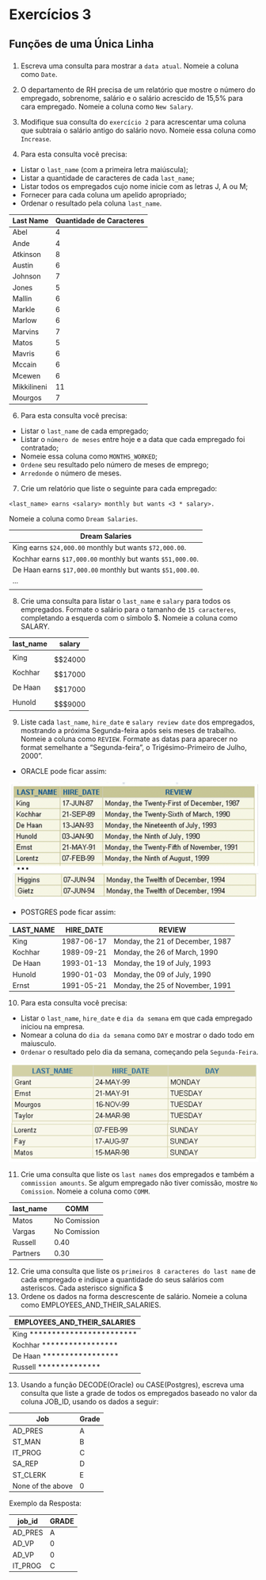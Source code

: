 # Exercícios 3

## Funções de uma Única Linha

### 

1. Escreva uma consulta para mostrar a `data atual`. Nomeie a coluna como `Date`.

2. O departamento de RH precisa de um relatório que mostre o número do empregado, sobrenome, salário e o salário acrescido de 15,5% para cara empregado. Nomeie a coluna como `New Salary`.

4. Modifique sua consulta do `exercício 2` para acrescentar uma coluna que subtraia o salário antigo do salário novo. Nomeie essa coluna como `Increase`.

5. Para esta consulta você precisa:
  - Listar o `last_name` (com a primeira letra maiúscula); 
  - Listar a quantidade de caracteres de cada `last_name`; 
  - Listar todos os empregados cujo nome inicie com as letras J, A ou M;
  - Fornecer para cada coluna um apelido apropriado;
  - Ordenar o resultado pela coluna `last_name`.
  
| Last Name   | Quantidade de Caracteres |
|-------------|--------------------------|
|Abel         |	                        4|
|Ande         |	                        4|
|Atkinson     |    	                    8|
|Austin       |  	                      6|
|Johnson      |   	                    7|
|Jones        | 	                      5|
|Mallin       |  	                      6|
|Markle       |  	                      6|
|Marlow       |  	                      6|
|Marvins      |   	                    7|
|Matos        | 	                      5|
|Mavris       |  	                      6|
|Mccain       |  	                      6|
|Mcewen       |  	                      6|
|Mikkilineni  |                        11|
|Mourgos      |   	                    7|

6. Para esta consulta você precisa:
  - Listar o `last_name` de cada empregado;
  - Listar o `número de meses` entre hoje e a data que cada empregado foi contratado;
  - Nomeie essa coluna como `MONTHS_WORKED`;
  - `Ordene` seu resultado pelo número de meses de emprego;
  - `Arredonde` o número de meses.
  
7. Crie um relatório que liste o seguinte para cada empregado:

```
<last_name> earns <salary> monthly but wants <3 * salary>. 
```

Nomeie a coluna como `Dream Salaries`.

| Dream Salaries                                              |
|-------------------------------------------------------------|
|King earns `$24,000.00` monthly but wants `$72,000.00`.      |
|Kochhar earns `$17,000.00` monthly but wants `$51,000.00`.   |
|De Haan earns `$17,000.00` monthly but wants `$51,000.00`.   |
|...                                                          |
|                                                             |

8. Crie uma consulta para listar o `last_name` e `salary` para todos os empregados. Formate 
o salário para o tamanho de `15 caracteres`, completando a esquerda com o símbolo $. Nomeie 
a coluna como SALARY.

|last_name|salary         |
|---------|---------------|
|King	    |$$$$$$$$$$24000|
|Kochhar	|$$$$$$$$$$17000|
|De Haan	|$$$$$$$$$$17000|
|Hunold	  |$$$$$$$$$$$9000|

9. Liste cada `last_name`, `hire_date` e `salary review date` dos empregados, mostrando a 
próxima Segunda-feira após seis meses de trabalho. Nomeie a coluna como `REVIEW`. Formate 
as datas para aparecer no format semelhante a “Segunda-feira”, o Trigésimo-Primeiro de 
Julho, 2000”.

- ORACLE pode ficar assim:

![exercicio_3_9](../.github/exercicio_3_9.png)

- POSTGRES pode ficar assim:

|LAST_NAME| HIRE_DATE  | REVIEW 
|---------|------------|-----------------------------------
|King	    | 1987-06-17 | Monday, the 21 of December, 1987
|Kochhar	| 1989-09-21 | Monday, the 26 of March, 1990
|De Haan	| 1993-01-13 | Monday, the 19 of July, 1993
|Hunold	  | 1990-01-03 | Monday, the 09 of July, 1990
|Ernst	  | 1991-05-21 | Monday, the 25 of November, 1991

10. Para esta consulta você precisa:
  - Listar o `last_name`, `hire_date` e `dia da semana` em que cada empregado iniciou na empresa. 
  - Nomear a coluna do `dia da semana` como `DAY` e mostrar o dado todo em maiusculo. 
  - `Ordenar` o resultado pelo dia da semana, começando pela `Segunda-Feira`.
  
![exercicio_3_10](../.github/exercicio_3_10.png)

11. Crie uma consulta que liste os `last names` dos empregados e também a `commission amounts`. 
Se algum empregado não tiver comissão, mostre `No Comission`. Nomeie a coluna como `COMM`.

|last_name  |COMM         |
|-----------|-------------|
|Matos	    |No Comission |
|Vargas	    |No Comission |
|Russell	  |0.40         |
|Partners	  |0.30         |

12. Crie uma consulta que liste os `primeiros 8 caracteres do last name` de cada 
empregado e indique a quantidade do seus salários com asteriscos. Cada asterisco significa $ 
1000. Ordene os dados na forma descrescente de salário. Nomeie a coluna como 
EMPLOYEES_AND_THEIR_SALARIES.

| EMPLOYEES_AND_THEIR_SALARIES
|--------------------------------
|King ************************
|Kochhar *****************
|De Haan *****************
|Russell **************

13. Usando a função DECODE(Oracle) ou CASE(Postgres), escreva uma consulta que liste a grade de todos os 
empregados baseado no valor da coluna JOB_ID, usando os dados a seguir:

|Job                 |Grade
|--------------------|------
|AD_PRES             |A
|ST_MAN              |B
|IT_PROG             |C
|SA_REP              |D
|ST_CLERK            |E
|None of the above   |0

Exemplo da Resposta:

|job_id    |GRADE 
|----------|------
|AD_PRES	 |A
|AD_VP	   |0
|AD_VP	   |0
|IT_PROG	 |C